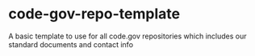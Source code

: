 # code-gov-repo-template
A basic template to use for all code.gov repositories which includes our standard documents and contact info
